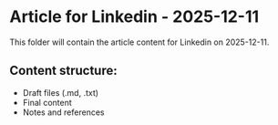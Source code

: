 # Article for Linkedin - 2025-12-11

This folder will contain the article content for Linkedin on 2025-12-11.

## Content structure:
- Draft files (.md, .txt)
- Final content
- Notes and references
